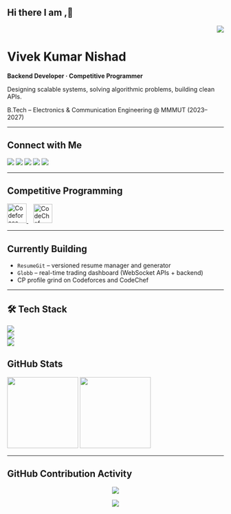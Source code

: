 ## Hi there I am ,👋
<!-- Visitor Counter -->
<p align="right">
  <img src="https://komarev.com/ghpvc/?username=vivek0101012&style=flat-square&color=gray" />
</p>


# Vivek Kumar Nishad

**Backend Developer · Competitive Programmer**  

Designing scalable systems, solving algorithmic problems, building clean APIs.

B.Tech – Electronics & Communication Engineering @ MMMUT (2023–2027)  

---

## Connect with Me

<p align="left">
  <a href="mailto:vivekmmmut2027@gmail.com"><img src="https://img.shields.io/badge/Gmail-000000?style=for-the-badge&logo=gmail&logoColor=EA4335" /></a>
  <a href="https://linkedin.com/in/vivek-nishad-7201bb272"><img src="https://img.shields.io/badge/LinkedIn-000000?style=for-the-badge&logo=linkedin&logoColor=0A66C2" /></a>
  <a href="https://x.com/vivek_1103"><img src="https://img.shields.io/badge/X-000000?style=for-the-badge&logo=x&logoColor=white" /></a>
  <a href="https://medium.com/@vivekmmmut2027"><img src="https://img.shields.io/badge/Medium-000000?style=for-the-badge&logo=medium&logoColor=white" /></a>
  <a href="#"><img src="https://img.shields.io/badge/Resume-000000?style=for-the-badge&logo=readthedocs&logoColor=white" /></a>
</p>

---

## Competitive Programming

<p align="left">
  <a href="https://codeforces.com/profile/vknitk2026">
    <img src="https://sta.codeforces.com/s/95949/images/codeforces-logo-with-telegram.png" alt="Codeforces Logo" height="45" />
  </a>
  &nbsp;&nbsp;
  <a href="https://www.codechef.com/users/viveknishad">
    <img src="https://s3.amazonaws.com/codechef_shared/sites/all/themes/abessive/logo.svg" alt="CodeChef Logo" height="44" />
  </a>
</p>

---

## Currently Building

- `ResumeGit` – versioned resume manager and generator  
- `Globb` – real-time trading dashboard (WebSocket APIs + backend)  
- CP profile grind on Codeforces and CodeChef  

---
## 🛠 Tech Stack

<!-- Line 1: Languages + Backend -->
<img src="https://skillicons.dev/icons?i=js,ts,cpp,nodejs,express,react,tailwind" />
</br>

<!-- Line 2: Databases + Tools -->
<img src="https://skillicons.dev/icons?i=postgres,mysql,mongodb,redis,git,github,postman,npm,vscode" />
</br>
<!-- Line 3: DevOps + Frontend -->

<img src="https://skillicons.dev/icons?i=kafka,docker,kubernetes,aws" />

## GitHub Stats

<p align="left">
  <img src="https://github-readme-stats.vercel.app/api?username=vivek0101012&show_icons=true&hide_border=true&count_private=true&include_all_commits=true&theme=tokyonight" height="165" />
  <img src="https://github-readme-stats.vercel.app/api/top-langs/?username=vivek0101012&layout=compact&hide_border=true&theme=tokyonight" height="165" />
</p>

---

## GitHub Contribution Activity

<p align="center">
  <img src="https://github-readme-streak-stats.herokuapp.com?user=vivek0101012&theme=tokyonight&hide_border=true" />
</p>

<p align="center">
  <img src="https://github-contributions-api.deno.dev/vivek0101012.svg" />
</p>

<!--
**vivek0101012/vivek0101012** is a ✨ _special_ ✨ repository because its `README.md` (this file) appears on your GitHub profile.

Here are some ideas to get you started:

- 🔭 I’m currently working on ...
- 🌱 I’m currently learning ...
- 👯 I’m looking to collaborate on ...
- 🤔 I’m looking for help with ...
- 💬 Ask me about ...
- 📫 How to reach me: ...
- 😄 Pronouns: ...
- ⚡ Fun fact: ...
-->
